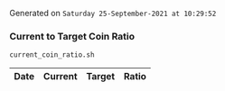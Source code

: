 Generated on `Saturday 25-September-2021 at 10:29:52`

### Current to Target Coin Ratio
`current_coin_ratio.sh`

Date|Current|Target|Ratio
---|---|---|---
